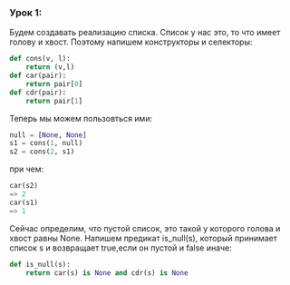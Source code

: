 ### Урок 1:
Будем создавать реализацию списка. Список у нас это, то что имеет голову и хвост. 
Поэтому напишем конструкторы и селекторы:
```python
def cons(v, l):
	return (v,l)
def car(pair):
	return pair[0]
def cdr(pair):
	return pair[1]
```

Теперь мы можем пользовться ими:
```python
null = [None, None]
s1 = cons(1, null)
s2 = cons(2, s1)
```
при чем:
```python
car(s2)
=> 2
car(s1)
=> 1
```
Сейчас определим, что пустой список, это такой у которого голова и хвост равны None. 
Напишем предикат is_null(s), который принимает список s и возвращает true,если он пустой и false иначе:
```python
def is_null(s):
    return car(s) is None and cdr(s) is None
```
